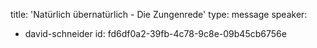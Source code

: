 title: 'Natürlich übernatürlich - Die Zungenrede'
type: message
speaker:
  - david-schneider
id: fd6df0a2-39fb-4c78-9c8e-09b45cb6756e
